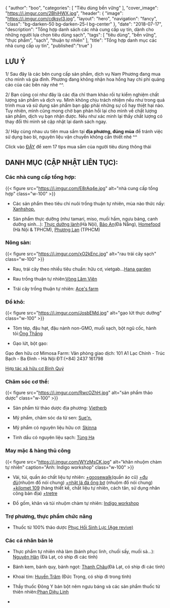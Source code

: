 {
   "author": "boo",
   "categories": [
      "Tiêu dùng bền vững"
   ],
   "cover_image": "https://i.imgur.com/2BhiHWX.jpg",
  "header": {
    "image": "https://i.imgur.com/cdksyI3.jpg",
    "layout": "hero",
    "navigation": "fancy",
    "class": "bg-darken-50 bg-darken-25-l bg-center"
  },
   "date": "2018-07-17",
   "description": "Tổng hợp danh sách các nhà cung cấp uy tín, dành cho những người lựa chọn tiêu dùng sạch",
   "tags": [
            "tiêu dùng", "bền vững", "thực phẩm", "sạch", "thuận tự nhiên"
   ],
"title": "Tổng hợp danh mục các nhà cung cấp uy tín",
"published":"true"
}

## LƯU Ý 

1/ Sau đây là các bên cung cấp sản phẩm, dịch vụ Nam Phương đang mua cho mình và gia đình.  Phương đang không nhận hoa hồng hay chi phí quảng cáo của các bên này nhé ^^. 

2/ Bạn cũng coi như đây là các địa chỉ tham khảo rồi tự kiểm nghiệm chất lượng sản phẩm và dịch vụ. Mình không chịu trách nhiệm nếu như trong quá trình mua và sử dụng sản phẩm bạn gặp phải những sự cố hay thiệt hại nào. Tuy nhiên, mình cũng mong chờ bạn phản hồi lại cho mình về chất lượng sản phẩm, dịch vụ bạn nhận được. Nếu như xác minh lại thấy chất lượng có thay đổi  thì mình sẽ cập nhật lại  danh sách ngay.

3/ Hãy cùng nhau ưu tiên mua sắm tại **địa phương, đúng mùa** để tránh việc sử dụng bao bì, nguyên liệu vận chuyển không cần thiết nhé ^^

Click vào [ĐÂY](https://coachnamphuong.com/posts/17-tips-mua-sam-cua-nguoi-tieu-dung-thong-thai/) để xem 17 tips mua sắm của người tiêu dùng thông thái
 
## DANH MỤC (CẬP NHẬT LIÊN TỤC):

### Các nhà cung cấp tổng hợp:

{{< figure src="https://i.imgur.com/E8rAq4e.jpg" alt="nhà cung cấp tổng hợp" class="w-100" >}}

- Các sản phẩm theo tiêu chí nuôi trồng thuận tự nhiên, mùa nào thức nấy: [Xanhshop.](http://xanhshop.com/)

- Sản phẩm thực dưỡng (như tamari, miso, muối hầm, ngưu báng, canh dưỡng sinh...):
[Thực dưỡng lành]( http://thucduonglanh.com/)(Hà Nội), [Bảo An](https://www.facebook.com/ThucduongBaoAn/)(Đà Nẵng), [Homefood](http://homefood.com.vn/) (Hà Nội & TPHCM), [Phương Lan](http://www.thucduongphuonglan.com/) (TPHCM)


### Nông sản:

{{< figure src="https://i.imgur.com/xO2kEnc.jpg" alt="rau trái cây sạch" class="w-100" >}}

- Rau, trái cây theo nhiều tiêu chuẩn: hữu cơ, vietgab...[Hana garden](https://www.facebook.com/khuvuonhanadalat/)

- Rau trồng thuận tự nhiên:[Vòng Lâm Viên](https://www.facebook.com/vonglamvien/)

- Trái cây trồng thuận tự nhiên: [Ace's farm](https://www.facebook.com/cachmangsach/)

### Đồ khô:

{{< figure src="https://i.imgur.com/JosbEMd.jpg" alt="gạo lứt thực dưỡng" class="w-100" >}}

- Tôm tép, đậu hạt, đậu nành non-GMO, muối sạch, bột ngũ cốc, hành tỏi:[Ông Thắng](https://ongthang.com/)

- Gạo lứt, bột gạo: 

Gạo đen hữu cơ Mimosa Farm:
Văn phòng giao dịch: 101 A1 Lạc Chính - Trúc Bạch - Ba Đình - Hà Nội
ĐT:(+84) 2437 161798

[Hợp tác xã hữu cơ Bình Quý](https://www.facebook.com/H%E1%BB%A3p-t%C3%A1c-x%C3%A3-H%E1%BB%AFu-c%C6%A1-B%C3%ACnh-Qu%C3%BD-2110104775671935/)

### Chăm sóc cơ thể:

{{< figure src="https://i.imgur.com/RwcOZhH.jpg" alt="sản phẩm thảo dược" class="w-100" >}}

- Sản phẩm từ thảo dược địa phương: [Vietherb](https://m.facebook.com/vietherb.vn/)

- Mỹ phẩm, chăm sóc da từ sen: [Sue'n.](https://www.facebook.com/www.suen.vn/)

- Mỹ phẩm có nguyên liệu hữu cơ: [Skinna](https://www.facebook.com/theskinna/)

- Tinh dầu có nguyên liệu sạch: [Tùng Hạ](https://www.facebook.com/TungHaFarm/)

### May mặc & hàng thủ công

{{< figure src="https://i.imgur.com/WYzMsCK.jpg" alt="khăn nhuộm chàm tự nhiên" caption="Ảnh: Indigo workshop" class="w-100" >}}

- Vải, túi, quần áo chất liệu tự nhiên: 
[+goosewalk](https://www.facebook.com/allGoosewalk/)(quần áo cũ)
[+đu đủ](https://www.facebook.com/hatdudu/)(nhuộm đồ nói chung)
[+nhặt lá đá ống bơ](https://www.facebook.com/daongbo/) (nhuộm đồ nói chung)
[+kilomet 109](https://www.facebook.com/kilomet109/) (hàng thiết kế, chất liệu tự nhiên, cách tân, sử dụng nhân công bản địa)
[+tretre](https://www.facebook.com/tretrevietnam/)

- Đồ gốm, khăn và túi nhuộm chàm tự nhiên: [Indigo workshop](https://www.facebook.com/INDIgoworkshop.goworkshop/)

### Trợ phương, thực phẩm chức năng
- Thuốc từ 100% thảo dược [Phục Hồi Sinh Lực (Age revive)](http://phuchoisinhluc.vn/)

### Các cá nhân bán lẻ
- Thực phẩm tự nhiên nhà làm (bánh phục linh, chuối sấy, muối sả...): [Nguyên Hân](https://www.facebook.com/han.nguyen.772013) (Đà Lạt, có ship đi các tỉnh)
- Bánh kem, bánh quy, bánh ngọt: [Thanh Châu](https://www.facebook.com/pham.thanhchau.3)(Đà Lạt, có ship đi các tỉnh)
- Khoai tím: [Huyền Trâm](https://www.facebook.com/blackandwhite12a3dth?fref=gm&dti=744341992400585&hc_location=group) (Đức Trọng, có ship đi trong tỉnh)
- Thầy thuốc Đông Y bán bột nêm ngưu báng và các sản phẩm thuốc từ thiên nhiên:[Phan Diệu Linh](https://www.facebook.com/linh.phan.vs) 


























-



